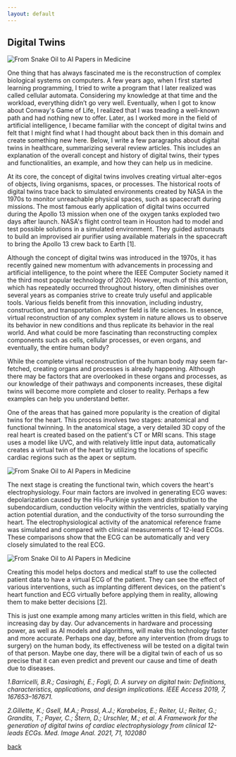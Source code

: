 ```yaml
---
layout: default
---
```


## Digital Twins

![From Snake Oil to AI Papers in Medicine](https://files.virgool.io/upload/users/22770/posts/k26eqia1hlxo/7upnfr0iqern.png)

One thing that has always fascinated me is the reconstruction of complex biological systems on computers. A few years ago, when I first started learning programming, I tried to write a program that I later realized was called cellular automata. Considering my knowledge at that time and the workload, everything didn’t go very well. Eventually, when I got to know about Conway's Game of Life, I realized that I was treading a well-known path and had nothing new to offer. Later, as I worked more in the field of artificial intelligence, I became familiar with the concept of digital twins and felt that I might find what I had thought about back then in this domain and create something new here. Below, I write a few paragraphs about digital twins in healthcare, summarizing several review articles. This includes an explanation of the overall concept and history of digital twins, their types and functionalities, an example, and how they can help us in medicine.

At its core, the concept of digital twins involves creating virtual alter-egos of objects, living organisms, spaces, or processes. The historical roots of digital twins trace back to simulated environments created by NASA in the 1970s to monitor unreachable physical spaces, such as spacecraft during missions. The most famous early application of digital twins occurred during the Apollo 13 mission when one of the oxygen tanks exploded two days after launch. NASA's flight control team in Houston had to model and test possible solutions in a simulated environment. They guided astronauts to build an improvised air purifier using available materials in the spacecraft to bring the Apollo 13 crew back to Earth [1].

Although the concept of digital twins was introduced in the 1970s, it has recently gained new momentum with advancements in processing and artificial intelligence, to the point where the IEEE Computer Society named it the third most popular technology of 2020. However, much of this attention, which has repeatedly occurred throughout history, often diminishes over several years as companies strive to create truly useful and applicable tools. Various fields benefit from this innovation, including industry, construction, and transportation. Another field is life sciences. In essence, virtual reconstruction of any complex system in nature allows us to observe its behavior in new conditions and thus replicate its behavior in the real world. And what could be more fascinating than reconstructing complex components such as cells, cellular processes, or even organs, and eventually, the entire human body?

While the complete virtual reconstruction of the human body may seem far-fetched, creating organs and processes is already happening. Although there may be factors that are overlooked in these organs and processes, as our knowledge of their pathways and components increases, these digital twins will become more complete and closer to reality. Perhaps a few examples can help you understand better.

One of the areas that has gained more popularity is the creation of digital twins for the heart. This process involves two stages: anatomical and functional twinning. In the anatomical stage, a very detailed 3D copy of the real heart is created based on the patient's CT or MRI scans. This stage uses a model like UVC, and with relatively little input data, automatically creates a virtual twin of the heart by utilizing the locations of specific cardiac regions such as the apex or septum.

![From Snake Oil to AI Papers in Medicine](https://files.virgool.io/upload/users/22770/posts/k26eqia1hlxo/6v2mwv53367u.png)

The next stage is creating the functional twin, which covers the heart's electrophysiology. Four main factors are involved in generating ECG waves: depolarization caused by the His-Purkinje system and distribution to the subendocardium, conduction velocity within the ventricles, spatially varying action potential duration, and the conductivity of the torso surrounding the heart. The electrophysiological activity of the anatomical reference frame was simulated and compared with clinical measurements of 12-lead ECGs. These comparisons show that the ECG can be automatically and very closely simulated to the real ECG.

![From Snake Oil to AI Papers in Medicine](https://files.virgool.io/upload/users/22770/posts/k26eqia1hlxo/hbn1ibjvoqir.png)

Creating this model helps doctors and medical staff to use the collected patient data to have a virtual ECG of the patient. They can see the effect of various interventions, such as implanting different devices, on the patient's heart function and ECG virtually before applying them in reality, allowing them to make better decisions [2].

This is just one example among many articles written in this field, which are increasing day by day. Our advancements in hardware and processing power, as well as AI models and algorithms, will make this technology faster and more accurate. Perhaps one day, before any intervention (from drugs to surgery) on the human body, its effectiveness will be tested on a digital twin of that person. Maybe one day, there will be a digital twin of each of us so precise that it can even predict and prevent our cause and time of death due to diseases.

_1.Barricelli, B.R.; Casiraghi, E.; Fogli, D. A survey on digital twin: Definitions, characteristics, applications, and design implications. IEEE Access 2019, 7, 167653–167671._

_2.Gillette, K.; Gsell, M.A.; Prassl, A.J.; Karabelas, E.; Reiter, U.; Reiter, G.; Grandits, T.; Payer, C.; Štern, D.; Urschler, M.; et al. A Framework for the generation of digital twins of cardiac electrophysiology from clinical 12-leads ECGs. Med. Image Anal. 2021, 71, 102080_



[back](./)
